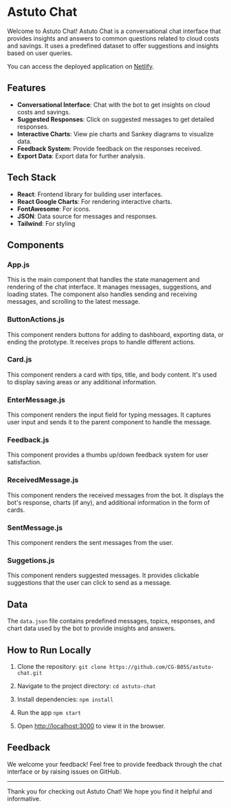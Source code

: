 # Astuto Chat

Welcome to Astuto Chat! Astuto Chat is a conversational chat interface that provides insights and answers to common questions related to cloud costs and savings. It uses a predefined dataset to offer suggestions and insights based on user queries.

You can access the deployed application on [Netlify](https://astuto-chat.netlify.app/).

## Features

- **Conversational Interface**: Chat with the bot to get insights on cloud costs and savings.
- **Suggested Responses**: Click on suggested messages to get detailed responses.
- **Interactive Charts**: View pie charts and Sankey diagrams to visualize data.
- **Feedback System**: Provide feedback on the responses received.
- **Export Data**: Export data for further analysis.

## Tech Stack

- **React**: Frontend library for building user interfaces.
- **React Google Charts**: For rendering interactive charts.
- **FontAwesome**: For icons.
- **JSON**: Data source for messages and responses.
- **Tailwind**: For styling

## Components

### App.js

This is the main component that handles the state management and rendering of the chat interface. It manages messages, suggestions, and loading states. The component also handles sending and receiving messages, and scrolling to the latest message.

### ButtonActions.js

This component renders buttons for adding to dashboard, exporting data, or ending the prototype. It receives props to handle different actions.

### Card.js

This component renders a card with tips, title, and body content. It's used to display saving areas or any additional information.

### EnterMessage.js

This component renders the input field for typing messages. It captures user input and sends it to the parent component to handle the message.

### Feedback.js

This component provides a thumbs up/down feedback system for user satisfaction.

### ReceivedMessage.js

This component renders the received messages from the bot. It displays the bot's response, charts (if any), and additional information in the form of cards.

### SentMessage.js

This component renders the sent messages from the user.

### Suggetions.js

This component renders suggested messages. It provides clickable suggestions that the user can click to send as a message.

## Data

The `data.json` file contains predefined messages, topics, responses, and chart data used by the bot to provide insights and answers.

## How to Run Locally

1. Clone the repository:
  `git clone https://github.com/CG-B05S/astuto-chat.git`

2. Navigate to the project directory:
  `cd astuto-chat`

3. Install dependencies:
  `npm install`

4. Run the app
  `npm start`

6. Open [http://localhost:3000](http://localhost:3000) to view it in the browser.

## Feedback

We welcome your feedback! Feel free to provide feedback through the chat interface or by raising issues on GitHub.

---

Thank you for checking out Astuto Chat! We hope you find it helpful and informative.
